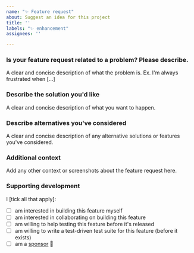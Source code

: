 ```yaml
---
name: "✨ Feature request"
about: Suggest an idea for this project
title: ''
labels: "✨ enhancement"
assignees: ''

---
```


### Is your feature request related to a problem? Please describe.
A clear and concise description of what the problem is. Ex. I'm always frustrated when [...]

### Describe the solution you'd like
A clear and concise description of what you want to happen.

### Describe alternatives you've considered
A clear and concise description of any alternative solutions or features you've considered.

### Additional context
Add any other context or screenshots about the feature request here.

### Supporting development

I [tick all that apply]:

<!-- To tick a checkbox, change it from `[ ]` to `[x]` -->

- [ ] am interested in building this feature myself
- [ ] am interested in collaborating on building this feature
- [ ] am willing to help testing this feature before it's released
- [ ] am willing to write a test-driven test suite for this feature (before it exists)
- [ ] am a [sponsor](https://ko-fi.com/matthalloran) 💙
